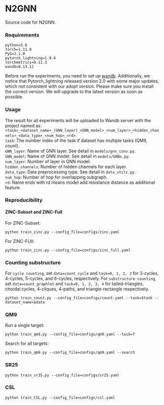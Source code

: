 # N2GNN
Source code for N2GNN.

### Requirements
```
python=3.8
torch=1.11.0
PyG=2.1.0
pytorch_lightning=1.9.4
torchmetrics=0.11.3
wandb=0.13.11
```
Before run the experiments, you need to set up [wandb](https://docs.wandb.ai/quickstart#1.-set-up-wandb). Additionally, we notice that Pytorch_lightning released version 2.0 with some major updates, which not consistent with our adopt version. Please make sure you install the correct version. We will upgrade to the latest version as soon as possible.  

### Usage
The result for all experiments will be uploaded to Wandb server with the project named as: 
`<task>_<dataset_name>_(GNN_layer)_<GNN_model>_<num_layer>_<hidden_channels>_<data_type>_<num_hop>_<rd>`.\
`task`: The number index of the task if dataset has multiple tasks (QM9, count).\
`GNN_layer`: Name of GNN layer. See detail in `models/gnn_conv.py`.\
`GNN_model`: Name of GNN model. See detail in `models/GNNs.py`.\
`num_layer`: Number of layer in GNN model.\
`hidden_channels`: Number of hidden channels for each layer.\
`data_type`: Data preprocessing type. See detail in `data_utils.py`.\
`num_hop`: Number of hop for overlapping subgraph.\
`rd`: Name ends with rd means model add resistance distance as additional feature. 

### Reproducibility
#### ZINC-Subset and ZINC-Full
For ZINC-Subset:
```
python train_zinc.py --config_file=configs/zinc.yaml
```
For ZINC-FUll:
```
python train_zinc.py --config_file=configs/zinc_full.yaml
```

### Counting substructure
For `cycle counting`, set `data=count_cycle` and `task=0, 1, 2, 3` for 3-cycles, 4-cycles, 5-cycles, and 6-cycles, respectively.
For `substructure counting`, set `data=count_graphlet` and `task=0, 1, 2, 3, 4` for tailed-triangles, chordal cycles, 4-cliques, 4-paths, and triangle-rectangle respectively.
```
python train_count.py --config_file=configs/count.yaml --task=$task --dataset_name=$data
```

### QM9
Run a single target:
```
python train_qm9.py --config_file=configs/qm9.yaml --task=7
```
Search for all targets:
```
python train_qm9.py --config_file=configs/qm9.yaml --search
```

### SR25
```
python train_sr35.py --config_file=configs/sr25.yaml
```

### CSL
```
python train_CSL.py --config_file=configs/csl.yaml
```